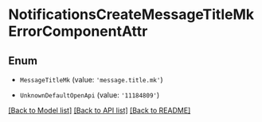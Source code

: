 # NotificationsCreateMessageTitleMkErrorComponentAttr


## Enum

* `MessageTitleMk` (value: `'message.title.mk'`)

* `UnknownDefaultOpenApi` (value: `'11184809'`)

[[Back to Model list]](../README.md#documentation-for-models) [[Back to API list]](../README.md#documentation-for-api-endpoints) [[Back to README]](../README.md)
